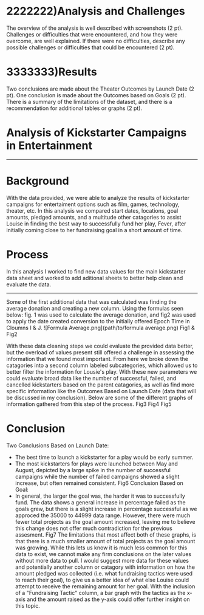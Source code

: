 # 2222222)Analysis and Challenges
The overview of the analysis is well described with screenshots (2 pt).
Challenges or difficulties that were encountered, and how they were overcome, are well explained. If there were no difficulties, describe any possible challenges or difficulties that could be encountered (2 pt).
# 3333333)Results
Two conclusions are made about the Theater Outcomes by Launch Date (2 pt).
One conclusion is made about the Outcomes based on Goals (2 pt).
There is a summary of the limitations of the dataset, and there is a recommendation for additional tables or graphs (2 pt).
# Analysis of Kickstarter Campaigns in Entertainment
---
# Background 
With the data provided, we were able to analyze the results of kickstarter campaigns for entertaiment options such as film, games, technology, theater, etc. In this analysis we compared start dates, locations, goal amounts, pledged amounts, and a multitude other catagories to assist Louise in finding the best way to successfully fund her play, Fever, after initially coming close to her fundraising goal in a short amount of time.

# Process
In this analysis I worked to find new data values for the main kickstarter data sheet and worked to add aditional sheets to better help clean and evaluate the data.

---
Some of the first additional data that was calculated was finding the average donation and creating a new column. Using the formulas seen below: fig. 1 was used to calculate the average donation, and fig2 was used to apply the date created conversion to the initially offered Epoch Time in Cloumns I & J. 
![Formula Average.png](path/to/formula average.png)
Fig1 & Fig2

With these data cleaning steps we could evaluate the provided data better, but the overload of values present still offered a challenge in assessing the information that we found most important. From here we broke down the catagories into a second column labeled subcategories, which allowed us to better filter the information for Lousie's play. With these new parameters we could evaluate broad data like the number of successful, failed, and cancelled kickstarters based on the parent catagories, as well as find more specific information like the Outcomes Based on Launch Date (data that will be discussed in my conclusion). Below are some of the different graphs of information gathered from this step of the process.
Fig3
Fig4
Fig5

# Conclusion

Two Conclusions Based on Launch Date:
- The best time to launch a kickstarter for a play would be early summer.
- The most kickstarters for plays were launched between May and August, depicted by a large spike in the number of successful campaigns while the number of failed campaigns showed a slight increase, but often remained consistent.
Fig6
Conclusion Based on Goal:
- In general, the larger the goal was, the harder it was to successfully fund. The data shows a general increase in percentage failed as the goals grew, but there is a slight increase in percentage successful as we approced the 35000 to 44999 data range. However, there were much fewer total projects as the goal amount increased, leaving me to believe this change does not offer much contradiction for the previous assesment.
Fig7
The limitations that most affect both of these graphs, is that there is a much smaller amount of total projects as the goal amount was growing. While this lets us know it is much less common for this data to exist, we cannot make any firm conclusions on the later values without more data to pull. I would suggest more data for these values and potentially another column or catagory with information on how the amount pledged was collected (i.e. what fundraising tactics were used to reach their goal), to give us a better idea of what else Louise could attempt to receive the remaining amount for her goal. With the inclusion of a "Fundraising Tactic" column, a bar graph with the tactics as the x-axis and the amount raised as the y-axis could offer further insight on this topic.
